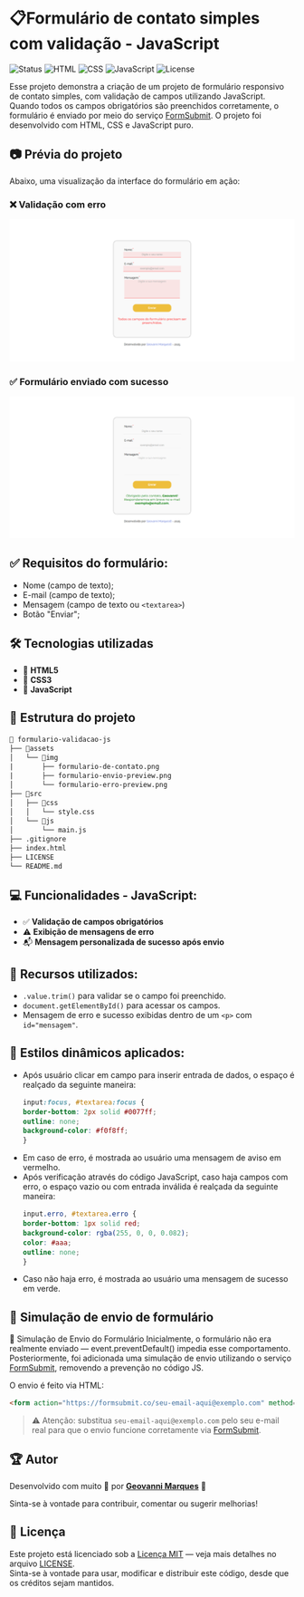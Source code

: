 # 📋Formulário de contato simples com validação - JavaScript

![Status](https://img.shields.io/badge/Status-Concluído-success?style=flat-square)
![HTML](https://img.shields.io/badge/HTML5-E34F26?style=flat-square&logo=html5&logoColor=white)
![CSS](https://img.shields.io/badge/CSS3-1572B6?style=flat-square&logo=css3&logoColor=white)
![JavaScript](https://img.shields.io/badge/JavaScript-F7DF1E?style=flat-square&logo=javascript&logoColor=black)
![License](https://img.shields.io/badge/Licença-MIT-blue?style=flat-square)


 Esse projeto demonstra a criação de um projeto de formulário responsivo de contato simples, com validação de campos utilizando JavaScript. Quando todos os campos obrigatórios são preenchidos corretamente, o formulário é enviado por meio do serviço [FormSubmit](https://formsubmit.co/). O projeto foi desenvolvido com HTML, CSS e JavaScript puro.

 ## 📷 Prévia do projeto

Abaixo, uma visualização da interface do formulário em ação:

### ❌ Validação com erro
![Formulário com erro](./assets/img/formulario-erro-preview.png)


### ✅ Formulário enviado com sucesso
![Formulário com sucesso](assets/img/formulario-envio-preview.png)



## ✅ Requisitos do formulário:
- Nome (campo de texto); 
- E-mail (campo de texto);
- Mensagem (campo de texto ou `<textarea>`)
- Botão "Enviar";

## 🛠️ Tecnologias utilizadas
- 🧱 **HTML5**
- 🎨 **CSS3**
- 🧠 **JavaScript**

## 📌 Estrutura do projeto
```
📂 formulario-validacao-js
├── 📂assets
│   └── 📂img
|       ├── formulario-de-contato.png
|       ├── formulario-envio-preview.png
│       └── formulario-erro-preview.png
├── 📂src
│   ├── 📂css
│   │   └── style.css
│   └── 📂js
│       └── main.js
├── .gitignore
├── index.html
├── LICENSE
└── README.md 
```

## 💻 Funcionalidades - JavaScript:
- ✅ **Validação de campos obrigatórios**
- ⚠️ **Exibição de mensagens de erro**
- 📬 **Mensagem personalizada de sucesso após envio**

## 🧩 Recursos utilizados:
- `.value.trim()` para validar se o campo foi preenchido.
- `document.getElementById()` para acessar os campos.
- Mensagem de erro e sucesso exibidas dentro de um `<p>` com `id="mensagem"`.

## 🚀 Estilos dinâmicos aplicados:
- Após usuário clicar em campo para inserir entrada de dados, o espaço é realçado da seguinte maneira: 
    ```css
    input:focus, #textarea:focus {
    border-bottom: 2px solid #0077ff;
    outline: none;
    background-color: #f0f8ff;
    }   
    ```
- Em caso de erro, é mostrada ao usuário uma mensagem de aviso em vermelho.
- Após verificação através do código JavaScript, caso haja campos com erro, o espaço vazio ou com entrada inválida é realçada da seguinte maneira:
    ```css
    input.erro, #textarea.erro {
    border-bottom: 1px solid red;
    background-color: rgba(255, 0, 0, 0.082);
    color: #aaa;
    outline: none;
    }
    ```
- Caso não haja erro, é mostrada ao usuário uma mensagem de sucesso em verde.

## 📨 Simulação de envio de formulário

📨 Simulação de Envio do Formulário
Inicialmente, o formulário não era realmente enviado — event.preventDefault() impedia esse comportamento. Posteriormente, foi adicionada uma simulação de envio utilizando o serviço [FormSubmit](https://formsubmit.co/), removendo a prevenção no código JS.

O envio é feito via HTML:

```html
<form action="https://formsubmit.co/seu-email-aqui@exemplo.com" method="post" id="formulario">
```

> ⚠️ Atenção: substitua `seu-email-aqui@exemplo.com` pelo seu e-mail real para que o envio funcione corretamente via [FormSubmit](https://formsubmit.co/).

## 🏆 Autor
Desenvolvido com muito 💛 por [**Geovanni Marques**](https://github.com/GeovanniMarques) 🚀 

Sinta-se à vontade para contribuir, comentar ou sugerir melhorias!

## 📄 Licença
Este projeto está licenciado sob a [Licença MIT](https://opensource.org/license/MIT) — veja mais detalhes no arquivo [LICENSE](./LICENSE).  
Sinta-se à vontade para usar, modificar e distribuir este código, desde que os créditos sejam mantidos.

